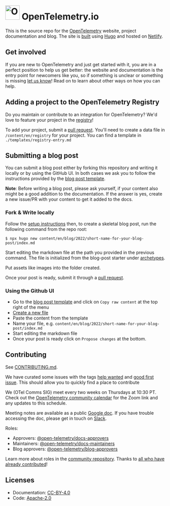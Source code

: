 # <img src="https://opentelemetry.io/img/logos/opentelemetry-logo-nav.png" alt="OpenTelemetry Icon" width="45" height=""> OpenTelemetry.io

This is the source repo for the [OpenTelemetry][] website, project documentation
and blog. The site is [built][contributing.md] using [Hugo][] and hosted on
[Netlify][].

## Get involved

If you are new to OpenTelemetry and just get started with it, you are in a perfect position to help us get better: the website and documentation is the entry point for newcomers like you, so if something is unclear or something is missing [let us know][]!  Read on to learn about other ways on how you can help.

## Adding a project to the OpenTelemetry Registry

Do you maintain or contribute to an integration for OpenTelemetry? We'd love to feature your project in the [registry][]!

To add your project, submit a [pull request][pr]. You'll need to create a data
file in `/content/en/registry` for your project. You can find a template in
`./templates/registry-entry.md`

## Submitting a blog post

You can submit a blog post either by forking this repository and writing it
locally or by using the GitHub UI. In both cases we ask you to follow the
instructions provided by the [blog post template](archetypes/blog.md).

**Note**: Before writing a blog post, please ask yourself, if your content
also might be a good addition to the documentation. If the answer is yes,
create a new issue/PR with your content to get it added to the docs.

### Fork & Write locally

Follow the [setup instructions][contributing.md] then, to create a skeletal blog
post, run the following command from the repo root:

```console
$ npx hugo new content/en/blog/2022/short-name-for-your-blog-post/index.md
```

Start editing the markdown file at the path you provided in the previous
command. The file is initialized from the blog-post starter under
[archetypes](archetypes).

Put assets like images into the folder created.

Once your post is ready, submit it through a [pull
request][pr].

### Using the Github UI

- Go to the [blog post template](archetypes/blog.md) and click on
  `Copy raw content` at the top right of the menu
- [Create a new file](https://github.com/open-telemetry/opentelemetry.io/new/main)
- Paste the content from the template
- Name your file, e.g. `content/en/blog/2022/short-name-for-your-blog-post/index.md`
- Start editing the markdown file
- Once your post is ready click on `Propose changes` at the bottom.

## Contributing

See [CONTRIBUTING.md][].

We have curated some issues with the tags [help wanted][] and [good first
issue][]. This should allow you to quickly find a place to contribute

We (OTel Comms SIG) meet every two weeks on Thursdays at 10:30 PT. Check out the
[OpenTelemetry community calendar][] for the Zoom link and any updates to this
schedule.

Meeting notes are available as a public [Google doc][]. If you have trouble
accessing the doc, please get in touch on [Slack][].

Roles:

- Approvers: [@open-telemetry/docs-approvers][]
- Maintainers: [@open-telemetry/docs-maintainers][]
- Blog approvers: [@open-telemetry/blog-approvers][]

Learn more about roles in the [community repository][]. Thanks to [all who have
already contributed][contributors]!

## Licenses

- Documentation: [CC-BY-4.0](LICENSE)
- Code: [Apache-2.0](LICENSE-CODE)

[let us know]:
  https://github.com/open-telemetry/opentelemetry.io/issues/new/choose
[@open-telemetry/blog-approvers]:
  https://github.com/orgs/open-telemetry/teams/blog-approvers
[@open-telemetry/docs-approvers]:
  https://github.com/orgs/open-telemetry/teams/docs-approvers
[@open-telemetry/docs-maintainers]:
  https://github.com/orgs/open-telemetry/teams/docs-maintainers
[community repository]:
  https://github.com/open-telemetry/community/blob/main/community-membership.md
[contributing.md]: CONTRIBUTING.md
[contributors]:
  https://github.com/open-telemetry/opentelemetry.io/graphs/contributors
[hugo]: https://gohugo.io
[netlify]: https://netlify.com
[opentelemetry]: https://opentelemetry.io
[pr]:
  https://docs.github.com/en/pull-requests/collaborating-with-pull-requests/proposing-changes-to-your-work-with-pull-requests/creating-a-pull-request
[registry]: https://opentelemetry.io/registry/
[opentelemetry community calendar]:
  https://calendar.google.com/calendar/embed?src=google.com_b79e3e90j7bbsa2n2p5an5lf60%40group.calendar.google.com
[help wanted]:
  https://github.com/open-telemetry/opentelemetry.io/issues?q=is%3Aissue+is%3Aopen+label%3A%22help+wanted%22
[good first issue]:
  https://github.com/open-telemetry/opentelemetry.io/issues?q=is%3Aissue+is%3Aopen+label%3A%22good+first+issue%22
[google doc]:
  https://docs.google.com/document/d/1wW0jLldwXN8Nptq2xmgETGbGn9eWP8fitvD5njM-xZY/edit?usp=sharing
[slack]: https://cloud-native.slack.com/archives/C02UN96HZH6
